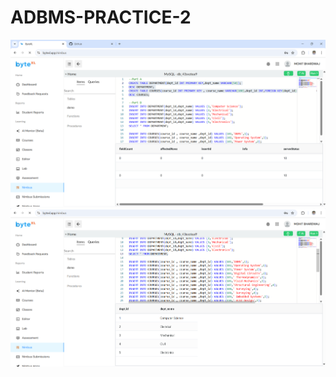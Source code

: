 # ADBMS-PRACTICE-2
![Description of image](https://github.com/mohit931725/ADBMS-PRACTICE-2/blob/main/Screenshot%202025-08-06%20170625.png?raw=true)
![Description of image](https://github.com/mohit931725/ADBMS-PRACTICE-2/blob/main/Screenshot%202025-08-06%20170704.png?raw=true)



